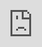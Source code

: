 ```yaml
---
new: false
footer: true
header: true
updated: false
layout: templates/new/help/post-new.html
title: How to Download the Helperbird App on iPad
description: Follow these steps to download and start using the Helperbird app on your iPad.
keywords:
  Dyslexia software, Reading Mode for Google Chrome, Voice typing for chrome, Text to speech for
  chrome, text reader, Immersive Reader, dyslexia fonts, accessibility software, dyslexia software,
  Helperbird for Edge, Helperbird for Firefox, Helperbird for Chrome, Opendyslexic for Chrome,
  OpenDyslexic
youtubeId: vwT8SAJfU3E
cardTitle: How to Download the Helperbird App on iPad
featureDescription: Follow these steps to download and start using the Helperbird app on your iPad.
headerTags:
  [
    { tag: 'open-the-app-store', title: 'Open the App Store' },
    { tag: 'download-and-install-helperbird', title: 'Download and Install Helperbird' },
    { tag: 'open-and-start-using', title: 'Open and Start Using' }
  ]
tags:
  - iOS
  - helpguides
  - iOSHelpGuides
url: help/how-to-download-helperbird-for-ipad/
permalink: help/how-to-download-helperbird-for-ipad/
date: 2025-01-15
---
```


Getting Helperbird on your iPad is quick and easy. Follow these three simple steps to download the app and start using its accessibility features on your tablet right away.

---

## Step 1: Open the App Store

Unlock your iPad and tap on the **App Store** icon on your home screen. 

Once the App Store opens, tap on the **Search** tab at the bottom of the screen to begin looking for Helperbird.



---

## Step 2: Download and Install Helperbird

In the search bar at the top, type "Helperbird" and tap **Search**. Look for the Helperbird app in the results (it has a blue bird icon). 

Once you find it, tap the **GET** button, then confirm with Face ID, Touch ID, or your Apple ID password. The app will download and install automatically. 

You'll see the app icon appear on your home screen when it's ready.



---

## Step 3: Open and Start Using

Tap the **Helperbird** app icon on your home screen to open it. When you first launch the app, you may need to sign in with your Helperbird account or create a new one. 

Once you're signed in, you can start exploring all of Helperbird's accessibility features right away.

**Important:** Make sure your iPad is running **iPadOS 15.0 or later** to use Helperbird. The app may not be available in all regions or languages.



**Tip:** After installing, head to your iPad's Settings > Safari > Extensions and enable Helperbird to use it while browsing in Safari on your iPad!

---

## Video Tutorial

{% if youtubeId %}
<iframe
  style="position: absolute; top: 0; left: 0; width: 100%; height: 100%"
  src="https://www.youtube-nocookie.com/embed/{{youtubeId}}"
  title="YouTube video player"
  frameborder="0"
  allow="accelerometer; autoplay; clipboard-write; encrypted-media; gyroscope; picture-in-picture; web-share"
  allowfullscreen
></iframe>
{% else %}
Coming soon
{% endif %}

---

## Need Additional Help?

If you run into any issues downloading or using Helperbird on your iPad, our support team is here to help! Visit our [Help Center](https://helperbird.com/help/) or contact us directly for personalized assistance.